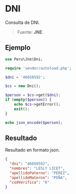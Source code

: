 # DNI
Consulta de DNI.
> Fuente: **JNE**.

Ejemplo
--------

```php
use Peru\Jne\Dni;

require 'vendor/autoload.php';

$dni = '46658592';

$cs = new Dni();

$person = $cs->get($dni);
if (empty($person)) {
    echo $cs->getError();
    exit();
}

echo json_encode($person);

```

Resultado
---------

Resultado en formato json.

```json
{
  "dni": "46658592",
  "nombres": "LESLY LICET",
  "apellidoPaterno": "PEREZ",
  "apellidoMaterno": "PEÑA",
  "codVerifica": "6"
}
```
